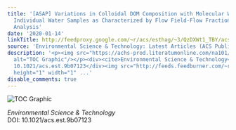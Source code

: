 ```yaml
---
title: '[ASAP] Variations in Colloidal DOM Composition with Molecular Weight within
  Individual Water Samples as Characterized by Flow Field-Flow Fractionation and EEM-PARAFAC
  Analysis'
date: '2020-01-14'
linkTitle: http://feedproxy.google.com/~r/acs/esthag/~3/QzDXWt1_TBY/acs.est.9b07123
source: 'Environmental Science & Technology: Latest Articles (ACS Publications)'
description: '<p><img src="https://achs-prod.literatumonline.com/na101/home/literatum/publisher/achs/journals/content/esthag/0/esthag.ahead-of-print/acs.est.9b07123/20200114/images/medium/es9b07123_0004.gif"
  alt="TOC Graphic"/></p><div><cite>Environmental Science & Technology</cite></div><div>DOI:
  10.1021/acs.est.9b07123</div><img src="http://feeds.feedburner.com/~r/acs/esthag/~4/QzDXWt1_TBY"
  height="1" width="1" ...'
disable_comments: true
---
```

<p><img src="https://achs-prod.literatumonline.com/na101/home/literatum/publisher/achs/journals/content/esthag/0/esthag.ahead-of-print/acs.est.9b07123/20200114/images/medium/es9b07123_0004.gif" alt="TOC Graphic"/></p><div><cite>Environmental Science & Technology</cite></div><div>DOI: 10.1021/acs.est.9b07123</div><img src="http://feeds.feedburner.com/~r/acs/esthag/~4/QzDXWt1_TBY" height="1" width="1" ...